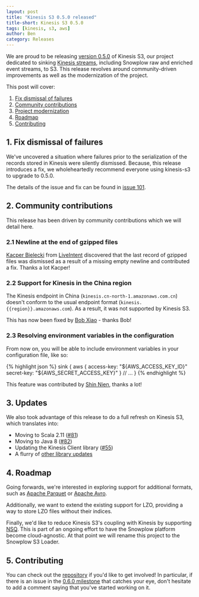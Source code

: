 ```yaml
---
layout: post
title: "Kinesis S3 0.5.0 released"
title-short: Kinesis S3 0.5.0
tags: [kinesis, s3, aws]
author: Ben
category: Releases
---
```


We are proud to be releasing [version 0.5.0][release-050] of Kinesis S3, our project dedicated to
sinking [Kinesis streams][kinesis], including Snowplow raw and enriched event streams, to S3. This
release revolves around community-driven improvements as well as the modernization of the project.

This post will cover:

1. [Fix dismissal of failures](/blog/2017/07/03/kinesis-s3-0.5.0-released#fix)
2. [Community contributions](/blog/2017/07/03/kinesis-s3-0.5.0-released#contribs)
3. [Project modernization](/blog/2017/07/03/kinesis-s3-0.5.0-released#modernization)
4. [Roadmap](/blog/2017/07/03/kinesis-s3-0.5.0-released#roadmap)
5. [Contributing](/blog/2017/07/03/kinesis-s3-0.5.0-released#contributing)

<!--more-->

<h2 id="fix">1. Fix dismissal of failures</h2>

We've uncovered a situation where failures prior to the serialization of the records stored in
Kinesis were silently dismissed. Because, this release introduces a fix, we wholeheartedly recommend
everyone using kinesis-s3 to upgrade to 0.5.0.

The details of the issue and fix can be found in [issue 101][i101].

<h2 id="contribs">2. Community contributions</h2>

This release has been driven by community contributions which we will detail here.

<h3 id="gzipped">2.1 Newline at the end of gzipped files</h3>

[Kacper Bielecki][kazjote] from [LiveIntent][liveintent] discovered that the last record of gzipped
files was dismissed as a result of a missing empty newline and contributed a fix. Thanks a lot Kacper!

<h3 id="china">2.2 Support for Kinesis in the China region</h3>

The Kinesis endpoint in China (`kinesis.cn-north-1.amazonaws.com.cn`) doesn't conform to the usual
endpoint format (`kinesis.{{region}}.amazonaws.com`). As a result, it was not supported by Kinesis S3.

This has now been fixed by [Bob Xiao][bobshaw1912] - thanks Bob!

<h3 id="env">2.3 Resolving environment variables in the configuration</h3>

From now on, you will be able to include environment variables in your configuration file, like so:

{% highlight json %}
sink {
  aws {
    access-key: "${AWS_ACCESS_KEY_ID}"
    secret-key: "${AWS_SECRET_ACCESS_KEY}"
  }
  // ...
}
{% endhighlight %}

This feature was contributed by [Shin Nien][shin-nien], thanks a lot!

<h2 id="updates">3. Updates</h2>

We also took advantage of this release to do a full refresh on Kinesis S3, which translates into:

- Moving to Scala 2.11 ([#81][i81])
- Moving to Java 8 ([#82][i82])
- Updating the Kinesis Client library ([#55][i55])
- A flurry of [other library updates](https://github.com/snowplow/kinesis-s3/issues?utf8=✓&q=is%3Aopen%20is%3Aissue%20milestone%3A"Version%200.5.0"%20"Bump"%20)

<h2 id="roadmap">4. Roadmap</h2>

Going forwards, we're interested in exploring support for additional formats, such as [Apache Parquet][parquet] or
[Apache Avro][avro].

Additionally, we want to extend the existing support for LZO, providing a way to store LZO files
without their indices.

Finally, we'd like to reduce Kinesis S3's coupling with Kinesis by supporting [NSQ][nsq]. This is part of an ongoing effort to have the Snowplow platform become cloud-agnostic. At that point we will rename this project to the Snowplow S3 Loader.

<h2 id="contributing">5. Contributing</h2>

You can check out the [repository][repo] if you'd like to get involved! In particular, if there is
an issue in the [0.6.0 milestone](https://github.com/snowplow/kinesis-s3/issues?q=is%3Aopen+is%3Aissue+milestone%3A"Version+0.6.0")
that catches your eye, don't hesitate to add a comment saying that you've started working on it.

[release-050]: https://github.com/snowplow/kinesis-s3/releases/tag/0.5.0
[kinesis]: https://aws.amazon.com/kinesis/streams/
[s3]: https://aws.amazon.com/s3/

[kazjote]: https://github.com/kazjote
[liveintent]: https://liveintent.com
[bobshaw1912]: https://github.com/bobshaw1912
[shin-nien]: https://github.com/shin-nien

[i81]: https://github.com/snowplow/kinesis-s3/issues/81
[i82]: https://github.com/snowplow/kinesis-s3/issues/82
[i55]: https://github.com/snowplow/kinesis-s3/issues/55
[i101]: https://github.com/snowplow/kinesis-s3/issues/101

[parquet]: https://parquet.apache.org
[avro]: https://avro.apache.org
[nsq]: http://nsq.io

[repo]: https://github.com/snowplow/kinesis-s3
